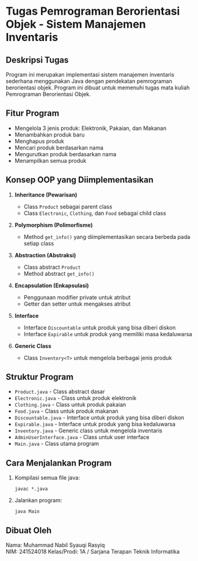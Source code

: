 # Tugas Pemrograman Berorientasi Objek - Sistem Manajemen Inventaris

## Deskripsi Tugas
Program ini merupakan implementasi sistem manajemen inventaris sederhana menggunakan Java dengan pendekatan pemrograman berorientasi objek. Program ini dibuat untuk memenuhi tugas mata kuliah Pemrograman Berorientasi Objek.

## Fitur Program
- Mengelola 3 jenis produk: Elektronik, Pakaian, dan Makanan
- Menambahkan produk baru
- Menghapus produk
- Mencari produk berdasarkan nama
- Mengurutkan produk berdasarkan nama
- Menampilkan semua produk

## Konsep OOP yang Diimplementasikan
1. **Inheritance (Pewarisan)**
   - Class `Product` sebagai parent class
   - Class `Electronic`, `Clothing`, dan `Food` sebagai child class

2. **Polymorphism (Polimorfisme)**
   - Method `get_info()` yang diimplementasikan secara berbeda pada setiap class

3. **Abstraction (Abstraksi)**
   - Class abstract `Product` 
   - Method abstract `get_info()`

4. **Encapsulation (Enkapsulasi)**
   - Penggunaan modifier private untuk atribut
   - Getter dan setter untuk mengakses atribut

5. **Interface**
   - Interface `Discountable` untuk produk yang bisa diberi diskon
   - Interface `Expirable` untuk produk yang memiliki masa kedaluwarsa

6. **Generic Class**
   - Class `Inventory<T>` untuk mengelola berbagai jenis produk

## Struktur Program
- `Product.java` - Class abstract dasar
- `Electronic.java` - Class untuk produk elektronik
- `Clothing.java` - Class untuk produk pakaian
- `Food.java` - Class untuk produk makanan
- `Discountable.java` - Interface untuk produk yang bisa diberi diskon
- `Expirable.java` - Interface untuk produk yang bisa kedaluwarsa
- `Inventory.java` - Generic class untuk mengelola inventaris
- `AdminUserInterface.java` - Class untuk user interface
- `Main.java` - Class utama program

## Cara Menjalankan Program
1. Kompilasi semua file java:
   ```
   javac *.java
   ```
2. Jalankan program:
   ```
   java Main
   ```

## Dibuat Oleh
Nama: Muhammad Nabil Syauqi Rasyiq  
NIM: 241524018
Kelas/Prodi: 1A / Sarjana Terapan Teknik Informatika
